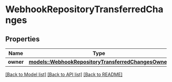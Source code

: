 # WebhookRepositoryTransferredChanges

## Properties

Name | Type | Description | Notes
------------ | ------------- | ------------- | -------------
**owner** | [**models::WebhookRepositoryTransferredChangesOwner**](webhook_repository_transferred_changes_owner.md) |  | 

[[Back to Model list]](../README.md#documentation-for-models) [[Back to API list]](../README.md#documentation-for-api-endpoints) [[Back to README]](../README.md)


